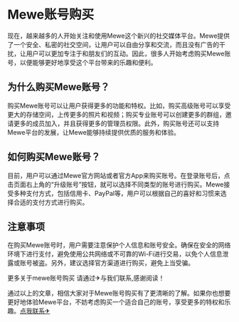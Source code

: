 # Mewe账号购买

现在，越来越多的人开始关注和使用Mewe这个新兴的社交媒体平台。Mewe提供了一个安全、私密的社交空间，让用户可以自由分享和交流，而且没有广告的干扰，让用户可以更加专注于和朋友们的互动。因此，很多人开始考虑购买Mewe账号，以便能够更好地享受这个平台带来的乐趣和便利。

## 为什么购买Mewe账号？

购买Mewe账号可以让用户获得更多的功能和特权。比如，购买高级账号可以享受更大的存储空间，上传更多的照片和视频；购买专业账号可以创建更多的群组，邀请更多的成员加入，并且获得更多的管理员权限。此外，购买账号还可以支持Mewe平台的发展，让Mewe能够持续提供优质的服务和体验。

## 如何购买Mewe账号？

目前，用户可以通过Mewe官方网站或者官方App来购买账号。在登录账号后，点击页面右上角的“升级账号”按钮，就可以选择不同类型的账号进行购买。Mewe接受多种支付方式，包括信用卡、PayPal等，用户可以根据自己的喜好和习惯来选择合适的支付方式进行购买。

## 注意事项

在购买Mewe账号时，用户需要注意保护个人信息和账号安全。确保在安全的网络环境下进行支付，避免使用公共网络或不可靠的Wi-Fi进行交易，以免个人信息泄露或账号被盗。另外，建议选择官方渠道进行购买，避免上当受骗。

更多关于mewe账号购买 请通过✈与我们联系,感谢阅读！

通过以上的文章，相信大家对于Mewe账号购买有了更清晰的了解。如果你也想要更好地体验Mewe平台，不妨考虑购买一个适合自己的账号，享受更多的特权和乐趣。[点我联系✈](https://wap.G208.com)